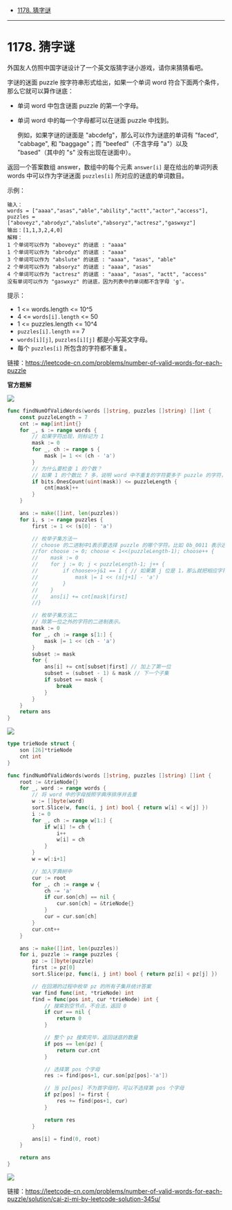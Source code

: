 - [1178. 猜字谜](#1178-猜字谜)


------------------------------

# 1178. 猜字谜

外国友人仿照中国字谜设计了一个英文版猜字谜小游戏，请你来猜猜看吧。

字谜的迷面 puzzle 按字符串形式给出，如果一个单词 word 符合下面两个条件，那么它就可以算作谜底：

- 单词 word 中包含谜面 puzzle 的第一个字母。
- 单词 word 中的每一个字母都可以在谜面 puzzle 中找到。
    
    例如，如果字谜的谜面是 "abcdefg"，那么可以作为谜底的单词有 "faced", "cabbage", 和 "baggage"；而 "beefed"（不含字母 "a"）以及 "based"（其中的 "s" 没有出现在谜面中）。

返回一个答案数组 answer，数组中的每个元素 `answer[i]` 是在给出的单词列表 words 中可以作为字谜迷面 `puzzles[i]` 所对应的谜底的单词数目。

示例：

```
输入：
words = ["aaaa","asas","able","ability","actt","actor","access"], 
puzzles = ["aboveyz","abrodyz","abslute","absoryz","actresz","gaswxyz"]
输出：[1,1,3,2,4,0]
解释：
1 个单词可以作为 "aboveyz" 的谜底 : "aaaa" 
1 个单词可以作为 "abrodyz" 的谜底 : "aaaa"
3 个单词可以作为 "abslute" 的谜底 : "aaaa", "asas", "able"
2 个单词可以作为 "absoryz" 的谜底 : "aaaa", "asas"
4 个单词可以作为 "actresz" 的谜底 : "aaaa", "asas", "actt", "access"
没有单词可以作为 "gaswxyz" 的谜底，因为列表中的单词都不含字母 'g'。
```
 
提示：

- 1 <= words.length <= 10^5
- 4 <= `words[i].length` <= 50
- 1 <= puzzles.length <= 10^4
- `puzzles[i].length` == 7
- `words[i][j]`, `puzzles[i][j]` 都是小写英文字母。
- 每个 `puzzles[i]` 所包含的字符都不重复。

链接：https://leetcode-cn.com/problems/number-of-valid-words-for-each-puzzle

**官方题解**

![](assets/1178_number-of-valid-words-for-each-puzzle1.png)


```go
func findNumOfValidWords(words []string, puzzles []string) []int {
    const puzzleLength = 7
    cnt := map[int]int{}
    for _, s := range words {
        // 如果字符出现，则标记为 1
        mask := 0
        for _, ch := range s {
            mask |= 1 << (ch - 'a')
        }
        // 为什么要检查 1 的个数？
        // 如果 1 的个数比 7 多，说明 word 中不重复的字符要多于 puzzle 的字符，就不满足第二条规则了。
        if bits.OnesCount(uint(mask)) <= puzzleLength {
            cnt[mask]++
        }
    }

    ans := make([]int, len(puzzles))
    for i, s := range puzzles {
        first := 1 << (s[0] - 'a')

        // 枚举子集方法一
        // choose 的二进制中1表示要选择 puzzle 的哪个字符。比如 0b_0011 表示选择 puzzle 中的 uz。
        //for choose := 0; choose < 1<<(puzzleLength-1); choose++ {
        //    mask := 0
        //    for j := 0; j < puzzleLength-1; j++ {
        //        if choose>>j&1 == 1 { // 如果第 j 位是 1，那么就把相应字符的二进制点亮。
        //            mask |= 1 << (s[j+1] - 'a')
        //        }
        //    }
        //    ans[i] += cnt[mask|first]
        //}

        // 枚举子集方法二
        // 除第一位之外的字符的二进制表示。
        mask := 0
        for _, ch := range s[1:] {
            mask |= 1 << (ch - 'a')
        }
        subset := mask
        for {
            ans[i] += cnt[subset|first] // 加上了第一位
            subset = (subset - 1) & mask // 下一个子集
            if subset == mask {
                break
            }
        }
    }
    return ans
}
```

![](assets/1178_number-of-valid-words-for-each-puzzle2.png)

```go
type trieNode struct {
    son [26]*trieNode
    cnt int
}

func findNumOfValidWords(words []string, puzzles []string) []int {
    root := &trieNode{}
    for _, word := range words {
        // 将 word 中的字母按照字典序排序并去重
        w := []byte(word)
        sort.Slice(w, func(i, j int) bool { return w[i] < w[j] })
        i := 0
        for _, ch := range w[1:] {
            if w[i] != ch {
                i++
                w[i] = ch
            }
        }
        w = w[:i+1]

        // 加入字典树中
        cur := root
        for _, ch := range w {
            ch -= 'a'
            if cur.son[ch] == nil {
                cur.son[ch] = &trieNode{}
            }
            cur = cur.son[ch]
        }
        cur.cnt++
    }

    ans := make([]int, len(puzzles))
    for i, puzzle := range puzzles {
        pz := []byte(puzzle)
        first := pz[0]
        sort.Slice(pz, func(i, j int) bool { return pz[i] < pz[j] })

        // 在回溯的过程中枚举 pz 的所有子集并统计答案
        var find func(int, *trieNode) int
        find = func(pos int, cur *trieNode) int {
            // 搜索到空节点，不合法，返回 0
            if cur == nil {
                return 0
            }

            // 整个 pz 搜索完毕，返回谜底的数量
            if pos == len(pz) {
                return cur.cnt
            }

            // 选择第 pos 个字母
            res := find(pos+1, cur.son[pz[pos]-'a'])

            // 当 pz[pos] 不为首字母时，可以不选择第 pos 个字母
            if pz[pos] != first {
                res += find(pos+1, cur)
            }

            return res
        }

        ans[i] = find(0, root)
    }

    return ans
}
```

![](assets/1178_number-of-valid-words-for-each-puzzle3.png)

链接：https://leetcode-cn.com/problems/number-of-valid-words-for-each-puzzle/solution/cai-zi-mi-by-leetcode-solution-345u/